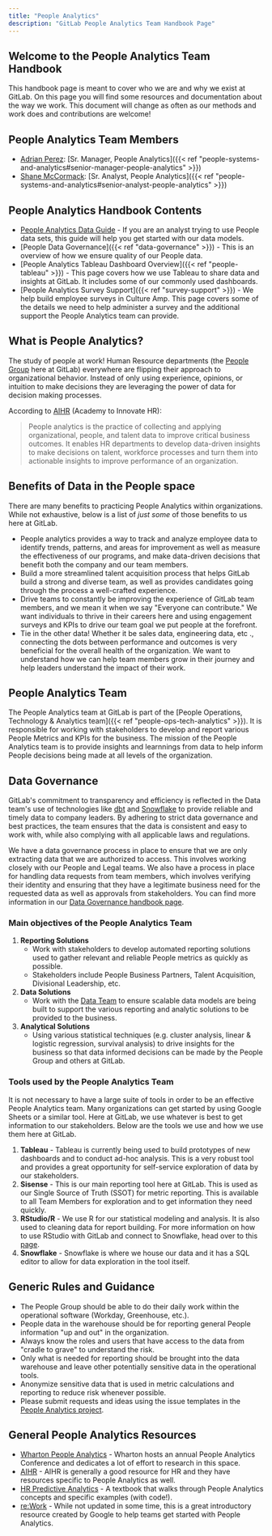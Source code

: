 ```yaml
---
title: "People Analytics"
description: "GitLab People Analytics Team Handbook Page"
---
```


## Welcome to the People Analytics Team Handbook

This handbook page is meant to cover who we are and why we exist at GitLab. On this page you will find some resources and documentation about the way we work. This document will change as often as our methods and work does and contributions are welcome!

## People Analytics Team Members

- [Adrian Perez](/handbook/company/team/#aperez349): [Sr. Manager, People Analytics]({{< ref "people-systems-and-analytics#senior-manager-people-analytics" >}})
- [Shane McCormack](/handbook/company/team/#mccormack514): [Sr. Analyst, People Analytics]({{< ref "people-systems-and-analytics#senior-analyst-people-analytics" >}})

## People Analytics Handbook Contents

- [People Analytics Data Guide](data-guide.md) - If you are an analyst trying to use People data sets, this guide will help you get started with our data models.
- [People Data Governance]({{< ref "data-governance" >}}) - This is an overview of how we ensure quality of our People data.
- [People Analytics Tableau Dashboard Overview]({{< ref "people-tableau" >}}) - This page covers how we use Tableau to share data and insights at GitLab. It includes some of our commonly used dashboards.
- [People Analytics Survey Support]({{< ref "survey-support" >}}) - We help build employee surveys in Culture Amp. This page covers some of the details we need to help administer a survey and the additional support the People Analytics team can provide.

## What is People Analytics?

The study of people at work! Human Resource departments (the [People Group](/handbook/people-group) here at GitLab) everywhere are flipping their approach to organizational behavior. Instead of only using experience, opinions, or intuition to make decisions they are leveraging the power of data for decision making processes.

According to [AIHR](https://www.aihr.com/blog/people-analytics/) (Academy to Innovate HR):

> People analytics is the practice of collecting and applying organizational, people, and talent data to improve critical business outcomes. It enables HR departments to develop data-driven insights to make decisions on talent, workforce processes and turn them into actionable insights to improve performance of an organization.

## Benefits of Data in the People space

There are many benefits to practicing People Analytics within organizations. While not exhaustive, below is a list of *just some* of those benefits to us here at GitLab.

- People analytics provides a way to track and analyze employee data to identify trends, patterns, and areas for improvement as well as measure the effectiveness of our programs, and make data-driven decisions that benefit both the company and our team members.
- Build a more streamlined talent acquisition process that helps GitLab build a strong and diverse team, as well as provides candidates going through the process a well-crafted experience.
- Drive teams to constantly be improving the experience of GitLab team members, and we mean it when we say "Everyone can contribute." We want individuals to thrive in their careers here and using engagement surveys and KPIs to drive our team goal we put people at the forefront.
- Tie in the other data! Whether it be sales data, engineering data, etc ., connecting the dots between performance and outcomes is very beneficial for the overall health of the organization. We want to understand how we can help team members grow in their journey and help leaders understand the impact of their work.

## People Analytics Team

The People Analytics team at GitLab is part of the [People Operations, Technology & Analytics team]({{< ref "people-ops-tech-analytics" >}}). It is responsible for working with stakeholders to develop and report various People Metrics and KPIs for the business. The mission of the People Analytics team is to provide insights and learnnings from data to help inform People decisions being made at all levels of the organization.

## Data Governance

GitLab's commitment to transparency and efficiency is reflected in the Data team's use of technologies like [dbt](/handbook/business-technology/data-team/platform/dbt-guide/) and [Snowflake](/handbook/business-technology/data-team/platform/snowflake/) to provide reliable and timely data to company leaders. By adhering to strict data governance and best practices, the team ensures that the data is consistent and easy to work with, while also complying with all applicable laws and regulations.

We have a data governance process in place to ensure that we are only extracting data that we are authorized to access. This involves working closely with our People and Legal teams. We also have a process in place for handling data requests from team members, which involves verifying their identity and ensuring that they have a legitimate business need for the requested data as well as approvals from stakeholders. You can find more information in our [Data Governance handbook page](data-governance.md).

### Main objectives of the People Analytics Team

1. **Reporting Solutions**
    - Work with stakeholders to develop automated reporting solutions used to gather relevant and reliable People metrics as quickly as possible.
    - Stakeholders include People Business Partners, Talent Acquisition, Divisional Leadership, etc.
1. **Data Solutions**
    - Work with the [Data Team](/handbook/business-technology/data-team/) to ensure scalable data models are being built to support the various reporting and analytic solutions to be provided to the business.
1. **Analytical Solutions**
    - Using various statistical techniques (e.g. cluster analysis, linear & logistic regression, survival analysis) to drive insights for the business so that data informed decisions can be made by the People Group and others at GitLab.

### Tools used by the People Analytics Team

It is not necessary to have a large suite of tools in order to be an effective People Analytics team. Many organizations can get started by using Google Sheets or a similar tool. Here at GitLab, we use whatever is best to get information to our stakeholders. Below are the tools we use and how we use them here at GitLab.

1. **Tableau** - Tableau is currently being used to build prototypes of new dashboards and to conduct ad-hoc analysis. This is a very robust tool and provides a great opportunity for self-service exploration of data by our stakeholders.
1. **Sisense** - This is our main reporting tool here at GitLab. This is used as our Single Source of Truth (SSOT) for metric reporting. This is available to all Team Members for exploration and to get information they need quickly.
1. **RStudio/R** - We use R for our statistical modeling and analysis. It is also used to cleaning data for report building. For more information on how to use RStudio with GitLab and connect to Snowflake, head over to this [page](/handbook/business-technology/data-team/platform/rstudio/).
1. **Snowflake** - Snowflake is where we house our data and it has a SQL editor to allow for data exploration in the tool itself.

## Generic Rules and Guidance

- The People Group should be able to do their daily work within the operational software (Workday, Greenhouse, etc.).
- People data in the warehouse should be for reporting general People information "up and out" in the organization.
- Always know the roles and users that have access to the data from "cradle to grave" to understand the risk.
- Only what is needed for reporting should be brought into the data warehouse and leave other potentially sensitive data in the operational tools.
- Anonymize sensitive data that is used in metric calculations and reporting to reduce risk whenever possible.
- Please submit requests and ideas using the issue templates in the [People Analytics project](https://gitlab.com/gitlab-com/people-group/people-operations/people-analytics2/).

## General People Analytics Resources

- [Wharton People Analytics](https://analytics.wharton.upenn.edu/programs/wharton-people-analytics/) - Wharton hosts an annual People Analytics Conference and dedicates a lot of effort to research in this space.
- [AIHR](https://www.aihr.com/blog/people-analytics-resource-library/) - AIHR is generally a good resource for HR and they have resources specific to People Analytics as well.
- [HR Predictive Analytics](https://www.koganpage.com/product/predictive-hr-analytics-9780749484446) - A textbook that walks through People Analytics concepts and specific examples (with code!).
- [re:Work](https://rework.withgoogle.com/subjects/people-analytics/) - While not updated in some time, this is a great introductory resource created by Google to help teams get started with People Analytics.

